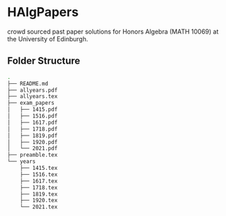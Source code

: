 # HAlgPapers
crowd sourced past paper solutions for Honors Algebra (MATH 10069) at the University of Edinburgh.

## Folder Structure

```bash
.
├── README.md
├── allyears.pdf
├── allyears.tex
├── exam_papers
│   ├── 1415.pdf
│   ├── 1516.pdf
│   ├── 1617.pdf
│   ├── 1718.pdf
│   ├── 1819.pdf
│   ├── 1920.pdf
│   └── 2021.pdf
├── preamble.tex
└── years
    ├── 1415.tex
    ├── 1516.tex
    ├── 1617.tex
    ├── 1718.tex
    ├── 1819.tex
    ├── 1920.tex
    └── 2021.tex
```

